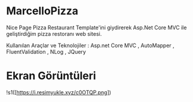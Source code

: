 # MarcelloPizza

Nice Page Pizza Restaurant Template'ini giydirerek Asp.Net Core MVC ile geliştirdiğim pizza restoranı web sitesi.

Kullanılan Araçlar ve Teknolojiler : Asp.net Core MVC , AutoMapper , FluentValidation , NLog  , JQuery 

# Ekran Görüntüleri

!s1([https://i.resimyukle.xyz/c0OTQP.png])
